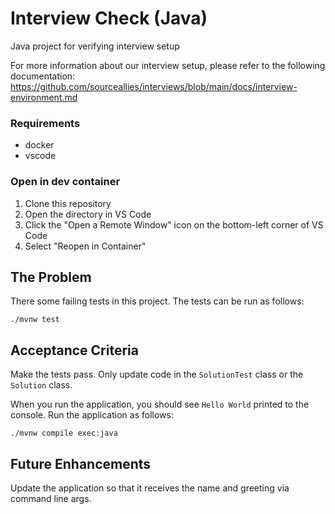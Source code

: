# Interview Check (Java)
Java project for verifying interview setup

For more information about our interview setup, please refer to the following documentation:
https://github.com/sourceallies/interviews/blob/main/docs/interview-environment.md

### Requirements
 - docker
 - vscode

### Open in dev container
1. Clone this repository
2. Open the directory in VS Code
3. Click the "Open a Remote Window" icon on the bottom-left corner of VS Code
4. Select "Reopen in Container"
 
## The Problem
There some failing tests in this project. The tests can be run as follows:

```
./mvnw test
```
## Acceptance Criteria
Make the tests pass. Only update code in the `SolutionTest` class or the `Solution` class.

When you run the application, you should see `Hello World` printed to the console. Run the application as follows:

```
./mvnw compile exec:java
```

## Future Enhancements
Update the application so that it receives the name and greeting via command line args.
